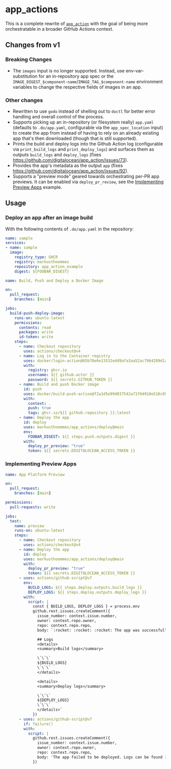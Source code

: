 # app_actions

This is a complete rewrite of [`app_action`](https://github.com/digitalocean/app_action) with the goal of being more orchestratable in a broader GitHub Actions context.

## Changes from v1

### Breaking Changes

- The `images` input is no longer supported. Instead, use env-var-substitution for an in-repository app spec or the `IMAGE_DIGEST_$component-name`/`IMAGE_TAG_$component-name` environment variables to change the respective fields of images in an app.

### Other changes

- Rewritten to use `godo` instead of shelling out to `doctl` for better error handling and overall control of the process.
- Supports picking up an in-repository (or filesystem really) `app.yaml` (defaults to `.do/app.yaml`, configurable via the `app_spec_location` input) to create the app from instead of having to rely on an already existing app that's then downloaded (though that is still supported).
- Prints the build and deploy logs into the Github Action log (configurable via `print_build_logs` and `print_deploy_logs`) and surfaces them as outputs `build_logs` and `deploy_logs` (fixes https://github.com/digitalocean/app_action/issues/73).
- Provides the app's metadata as the output `app` (fixes https://github.com/digitalocean/app_action/issues/92).
- Supports a "preview mode" geared towards orchestrating per-PR app previews. It can be enabled via `deploy_pr_review`, see the [Implementing Preview Apps](#implementing-preview-apps) example.

## Usage

### Deploy an app after an image build

With the following contents of `.do/app.yaml` in the repository:

```yaml
name: sample
services:
- name: sample
  image:
    registry_type: GHCR
    registry: markusthoemmes
    repository: app_action_example
    digest: ${FOOBAR_DIGEST}
```

```yaml
name: Build, Push and Deploy a Docker Image

on:
  pull_request:
    branches: [main]

jobs:
  build-push-deploy-image:
    runs-on: ubuntu-latest
    permissions:
      contents: read
      packages: write
      id-token: write
    steps:
      - name: Checkout repository
        uses: actions/checkout@v4
      - name: Log in to the Container registry
        uses: docker/login-action@65b78e6e13532edd9afa3aa52ac7964289d1a9c1
        with:
          registry: ghcr.io
          username: ${{ github.actor }}
          password: ${{ secrets.GITHUB_TOKEN }}
      - name: Build and push Docker image
        id: push
        uses: docker/build-push-action@f2a1d5e99d037542a71f64918e516c093c6f3fc4
        with:
          context: .
          push: true
          tags: ghcr.io/${{ github.repository }}:latest
      - name: Deploy the app
        id: deploy
        uses: markusthoemmes/app_actions/deploy@main
        env:
          FOOBAR_DIGEST: ${{ steps.push.outputs.digest }}
        with:
          deploy_pr_preview: "true"
          token: ${{ secrets.DIGITALOCEAN_ACCESS_TOKEN }}
```

### Implementing Preview Apps

```yaml
name: App Platform Preview

on:
  pull_request:
    branches: [main]

permissions:
  pull-requests: write

jobs:
  test:
    name: preview
    runs-on: ubuntu-latest
    steps:
      - name: Checkout repository
        uses: actions/checkout@v4
      - name: Deploy the app
        id: deploy
        uses: markusthoemmes/app_actions/deploy@main
        with:
          deploy_pr_preview: "true"
          token: ${{ secrets.DIGITALOCEAN_ACCESS_TOKEN }}
      - uses: actions/github-script@v7
        env:
          BUILD_LOGS: ${{ steps.deploy.outputs.build_logs }}
          DEPLOY_LOGS: ${{ steps.deploy.outputs.deploy_logs }}
        with:
          script: |
            const { BUILD_LOGS, DEPLOY_LOGS } = process.env
            github.rest.issues.createComment({
              issue_number: context.issue.number,
              owner: context.repo.owner,
              repo: context.repo.repo,
              body: `:rocket: :rocket: :rocket: The app was successfully deployed at ${{ fromJson(steps.deploy.outputs.app).live_url }}.

              ## Logs
              <details>
              <summary>Build logs</summary>

              \`\`\`
              ${BUILD_LOGS}
              \`\`\`
              </details>

              <details>
              <summary>Deploy logs</summary>

              \`\`\`
              ${DEPLOY_LOGS}
              \`\`\`
              </details>`
            })
      - uses: actions/github-script@v7
        if: failure()
        with:
          script: |
            github.rest.issues.createComment({
              issue_number: context.issue.number,
              owner: context.repo.owner,
              repo: context.repo.repo,
              body: 'The app failed to be deployed. Logs can be found [here](https://github.com/${{ github.repository }}/actions/runs/${{ github.run_id }}).'
            })
```
